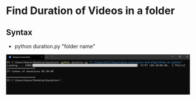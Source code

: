 ﻿#  Find Duration of Videos in a folder
## Syntax  
* python duration.py "folder name"  


![](duration.png)